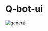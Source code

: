 # Q-bot-ui
![general](https://github.com/quangei/Q-bot-ui/assets/107247419/3488dd16-9f35-462f-9013-8419cfcfffab)
